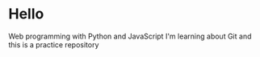 # Hello
Web programming with Python and JavaScript
I'm learning about Git and this is a practice repository
